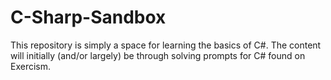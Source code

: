 # C-Sharp-Sandbox

This repository is simply a space for learning the basics of C#. The content will initially (and/or largely) be through solving prompts for C# found on Exercism.
